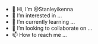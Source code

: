 - 👋 Hi, I’m @Stanleyikenna
- 👀 I’m interested in ...
- 🌱 I’m currently learning ...
- 💞️ I’m looking to collaborate on ...
- 📫 How to reach me ...

<!---
Stanleyikenna/Stanleyikenna is a ✨ special ✨ repository because its `README.md` (this file) appears on your GitHub profile.
You can click the Preview link to take a look at your changes.
--->
